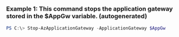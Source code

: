 ### Example 1: This command stops the application gateway stored in the $AppGw variable. (autogenerated)
```powershell
PS C:\> Stop-AzApplicationGateway -ApplicationGateway $AppGw
```

